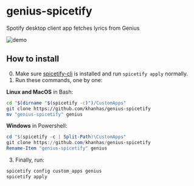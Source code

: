 # genius-spicetify
Spotify desktop client app fetches lyrics from Genius

![demo](https://i.imgur.com/nDWy4g9.png)

## How to install
0. Make sure [spicetify-cli]() is installed and run `spicetify apply` normally.
1. Run these commands, one by one:
  
**Linux and MacOS** in Bash:
```bash
cd "$(dirname "$(spicetify -c)")/CustomApps"
git clone https://github.com/khanhas/genius-spicetify
mv "genius-spicetify" genius
```

**Windows** in Powershell:
```powershell
cd "$(spicetify -c | Split-Path)\CustomApps"
git clone https://github.com/khanhas/genius-spicetify
Rename-Item "genius-spicetify" genius

```

3. Finally, run:
```bash
spicetify config custom_apps genius
spicetify apply
```
